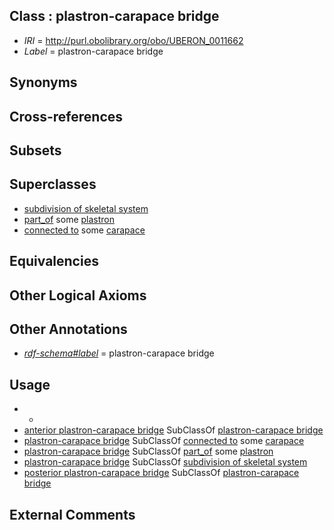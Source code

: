 
## Class : plastron-carapace bridge

 * *IRI* = http://purl.obolibrary.org/obo/UBERON_0011662
 * *Label* = plastron-carapace bridge

## Synonyms


## Cross-references


## Subsets


## Superclasses

 * [subdivision of skeletal system](../../UBERON/75/UBERON_0000075.md)
 * [part_of](../../BFO/50/BFO_0000050.md) some [plastron](../../UBERON/76/UBERON_0008276.md)
 * [connected to](../../RO/70/RO_0002170.md) some [carapace](../../UBERON/75/UBERON_0008275.md)

## Equivalencies


## Other Logical Axioms


## Other Annotations

 * *[rdf-schema#label](../../el/rdf-schema#label.md)* = plastron-carapace bridge

## Usage

 * -
 * [anterior plastron-carapace bridge](../../UBERON/63/UBERON_0011663.md) SubClassOf [plastron-carapace bridge](../../UBERON/62/UBERON_0011662.md)
 * [plastron-carapace bridge](../../UBERON/62/UBERON_0011662.md) SubClassOf [connected to](../../RO/70/RO_0002170.md) some [carapace](../../UBERON/75/UBERON_0008275.md)
 * [plastron-carapace bridge](../../UBERON/62/UBERON_0011662.md) SubClassOf [part_of](../../BFO/50/BFO_0000050.md) some [plastron](../../UBERON/76/UBERON_0008276.md)
 * [plastron-carapace bridge](../../UBERON/62/UBERON_0011662.md) SubClassOf [subdivision of skeletal system](../../UBERON/75/UBERON_0000075.md)
 * [posterior plastron-carapace bridge](../../UBERON/64/UBERON_0011664.md) SubClassOf [plastron-carapace bridge](../../UBERON/62/UBERON_0011662.md)

## External Comments

